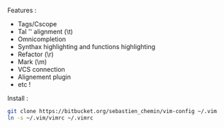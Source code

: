 Features :

- Tags/Cscope
- Tal '\' alignment (\t)
- Omnicompletion
- Synthax highlighting and functions highlighting
- Refactor (\r)
- Mark (\m)
- VCS connection
- Alignement plugin
- etc !


Install :
```sh
git clone https://bitbucket.org/sebastien_chemin/vim-config ~/.vim
ln -s ~/.vim/vimrc ~/.vimrc
```